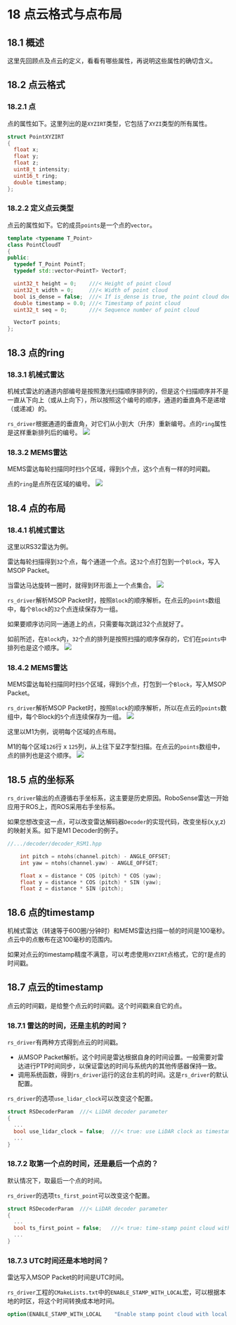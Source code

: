 
# 18 **点云格式与点布局**



## 18.1 概述

这里先回顾点及点云的定义，看看有哪些属性，再说明这些属性的确切含义。



## 18.2 点云格式

### 18.2.1 点

点的属性如下。这里列出的是`XYZIRT`类型，它包括了`XYZI`类型的所有属性。

```c++
struct PointXYZIRT
{
  float x;
  float y;
  float z;
  uint8_t intensity;
  uint16_t ring;
  double timestamp;
};
```

### 18.2.2 定义点云类型

点云的属性如下。它的成员`points`是一个点的`vector`。

```c++
template <typename T_Point>
class PointCloudT
{
public:
  typedef T_Point PointT;
  typedef std::vector<PointT> VectorT;

  uint32_t height = 0;    ///< Height of point cloud
  uint32_t width = 0;     ///< Width of point cloud
  bool is_dense = false;  ///< If is_dense is true, the point cloud does not contain NAN points
  double timestamp = 0.0; ///< Timestamp of point cloud
  uint32_t seq = 0;       ///< Sequence number of point cloud

  VectorT points;
};
```



## 18.3 点的ring

### 18.3.1 机械式雷达

机械式雷达的通道内部编号是按照激光扫描顺序排列的，但是这个扫描顺序并不是一直从下向上（或从上向下），所以按照这个编号的顺序，通道的垂直角不是递增（或递减）的。

`rs_driver`根据通道的垂直角，对它们从小到大（升序）重新编号。点的`ring`属性是这样重新排列后的编号。
![](./img/18_01_mech_lasers.png)


### 18.3.2 MEMS雷达

MEMS雷达每轮扫描同时扫`5`个区域，得到`5`个点，这`5`个点有一样的时间戳。

点的`ring`是点所在区域的编号。
![](./img/18_02_mems_lasers.png)



## 18.4 点的布局

### 18.4.1 机械式雷达

这里以RS32雷达为例。

雷达每轮扫描得到`32`个点，每个通道一个点。这`32`个点打包到一个`Block`，写入MSOP Packet。

当雷达马达旋转一圈时，就得到环形面上一个点集合。
![](./img/18_03_mech_lasers_and_points.png)



`rs_driver`解析MSOP Packet时，按照`Block`的顺序解析。在点云的`points`数组中，每个`Block`的`32`个点连续保存为一组。

如果要顺序访问同一通道上的点，只需要每次跳过32个点就好了。

如前所述，在`Block`内，`32`个点的排列是按照扫描的顺序保存的，它们在`points`中排列也是这个顺序。
![](./img/18_04_mech_points.png)

### 18.4.2 MEMS雷达

MEMS雷达每轮扫描同时扫`5`个区域，得到`5`个点，打包到一个`Block`，写入MSOP Packet。

`rs_driver`解析MSOP Packet时，按照`Block`的顺序解析，所以在点云的`points`数组中，每个Block的`5`个点连续保存为一组。
![](./img/18_05_mems_lasers_and_points.png)



这里以M1为例，说明每个区域的点布局。

M1的每个区域`126`行 x `125`列，从上往下呈Z字型扫描。在点云的`points`数组中，点的排列也是这个顺序。
![](./img/18_06_mems_points.png)



## 18.5 点的坐标系

`rs_driver`输出的点遵循右手坐标系，这主要是历史原因。RoboSense雷达一开始应用于ROS上，而ROS采用右手坐标系。

如果您想改变这一点，可以改变雷达解码器`Decoder`的实现代码，改变坐标(x,y,z)的映射关系。如下是M1 Decoder的例子。

```c++
//.../decoder/decoder_RSM1.hpp

    int pitch = ntohs(channel.pitch) - ANGLE_OFFSET;
    int yaw = ntohs(channel.yaw) - ANGLE_OFFSET;

    float x = distance * COS (pitch) * COS (yaw);
    float y = distance * COS (pitch) * SIN (yaw);
    float z = distance * SIN (pitch);
```



## 18.6 点的timestamp

机械式雷达（转速等于600圈/分钟时）和MEMS雷达扫描一帧的时间是100毫秒。点云中的点散布在这100毫秒的范围内。

如果对点云的timestamp精度不满意，可以考虑使用`XYZIRT`点格式，它的`T`是点的时间戳。



## 18.7 点云的timestamp

点云的时间戳，是给整个点云的时间戳。这个时间戳来自它的点。



### 18.7.1 雷达的时间，还是主机的时间？

`rs_driver`有两种方式得到点云的时间戳。

+ 从MSOP Packet解析。这个时间是雷达根据自身的时间设置。一般需要对雷达进行PTP时间同步，以保证雷达的时间与系统内的其他传感器保持一致。
+ 调用系统函数，得到`rs_driver`运行的这台主机的时间。这是`rs_driver`的默认配置。

`rs_driver`的选项`use_lidar_clock`可以改变这个配置。

```c++
struct RSDecoderParam  ///< LiDAR decoder parameter
{
  ...
  bool use_lidar_clock = false;  ///< true: use LiDAR clock as timestamp; false: use system clock as timestamp
  ...
}
```

### 18.7.2 取第一个点的时间，还是最后一个点的？

默认情况下，取最后一个点的时间。

`rs_driver`的选项`ts_first_point`可以改变这个配置。

```c++
struct RSDecoderParam  ///< LiDAR decoder parameter
{
  ...
  bool ts_first_point = false;   ///< true: time-stamp point cloud with the first point; false: with the last point;
  ...
}
```

### 18.7.3 UTC时间还是本地时间？

雷达写入MSOP Packet的时间是UTC时间。

`rs_driver`工程的`CMakeLists.txt`中的`ENABLE_STAMP_WITH_LOCAL`宏，可以根据本地的时区，将这个时间转换成本地时间。

```cmake
option(ENABLE_STAMP_WITH_LOCAL    "Enable stamp point cloud with local time" OFF)
```

